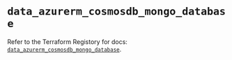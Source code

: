 # `data_azurerm_cosmosdb_mongo_database`

Refer to the Terraform Registory for docs: [`data_azurerm_cosmosdb_mongo_database`](https://www.terraform.io/docs/providers/azurerm/d/cosmosdb_mongo_database).
